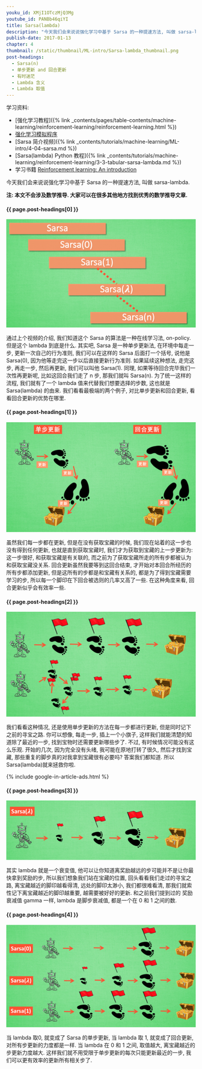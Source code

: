 ```yaml
---
youku_id: XMjI1OTczMjQ3Mg
youtube_id: PANBb46qiYI
title: Sarsa(lambda)
description: "今天我们会来说说强化学习中基于 Sarsa 的一种提速方法, 叫做 sarsa-lambda. 通过上个视频的介绍, 我们知道这个 Sarsa 的算法是一种在线学习法, on-policy. 但是这个 lambda 到底是什么. 其实吧, Sarsa 是一种单步更新法, 在环境中每走一步, 更新一次自己的行为准则, 我们可以在这样的 Sarsa 后面打一个括号, 说他是 Sarsa(0), 因为他等走完这一步以后直接更新行为准则. 如果延续这种想法, 走完这步, 再走一步, 然后再更新, 我们可以叫他 Sarsa(1). 同理, 如果等待回合完毕我们一次性再更新呢, 比如这回合我们走了 n 步, 那我们就叫 Sarsa(n). 为了统一这样的流程, 我们就有了一个 lambda 值来代替我们想要选择的步数, 这也就是 Sarsa(lambda) 的由来. 我们看看最极端的两个例子, 对比单步更新和回合更新, 看看回合更新的优势在哪里."
publish-date: 2017-01-13
chapter: 4
thumbnail: /static/thumbnail/ML-intro/Sarsa-lambda_thumbnail.png
post-headings:
  - Sarsa(n)
  - 单步更新 and 回合更新
  - 有时迷茫
  - Lambda 含义
  - Lambda 取值
---
```


学习资料:
  * [强化学习教程]({% link _contents/pages/table-contents/machine-learning/reinforcement-learning/reinforcement-learning.html %})
  * [强化学习模拟程序](https://www.youtube.com/watch?v=G5BDgzxfLvA&list=PLXO45tsB95cLYyEsEylpPvTY-8ErPt2O_)
  * [Sarsa 简介视频]({% link _contents/tutorials/machine-learning/ML-intro/4-04-sarsa.md %})
  * [Sarsa(lambda) Python 教程]({% link _contents/tutorials/machine-learning/reinforcement-learning/3-3-tabular-sarsa-lambda.md %})
  * 学习书籍 [Reinforcement learning: An introduction](http://ufal.mff.cuni.cz/~straka/courses/npfl114/2016/sutton-bookdraft2016sep.pdf)


今天我们会来说说强化学习中基于 Sarsa 的一种提速方法, 叫做 sarsa-lambda.

**注: 本文不会涉及数学推导. 大家可以在很多其他地方找到优秀的数学推导文章.**


<h4 class="tut-h4-pad" id="{{ page.post-headings[0] }}">{{ page.post-headings[0] }}</h4>


<img class="course-image" src="/static/results/ML_intro/sl1.png" alt="{{ page.title }}{% increment image-count %}">

通过上个视频的介绍, 我们知道这个 Sarsa 的算法是一种在线学习法, on-policy. 但是这个 lambda 到底是什么. 其实吧, Sarsa 是一种单步更新法, 在环境中每走一步, 更新一次自己的行为准则, 我们可以在这样的 Sarsa 后面打一个括号, 说他是 Sarsa(0), 因为他等走完这一步以后直接更新行为准则. 如果延续这种想法, 走完这步, 再走一步, 然后再更新, 我们可以叫他 Sarsa(1). 同理, 如果等待回合完毕我们一次性再更新呢, 比如这回合我们走了 n 步, 那我们就叫 Sarsa(n). 为了统一这样的流程, 我们就有了一个 lambda 值来代替我们想要选择的步数, 这也就是 Sarsa(lambda) 的由来. 我们看看最极端的两个例子, 对比单步更新和回合更新, 看看回合更新的优势在哪里.



<h4 class="tut-h4-pad" id="{{ page.post-headings[1] }}">{{ page.post-headings[1] }}</h4>

<img class="course-image" src="/static/results/ML_intro/sl2.png" alt="{{ page.title }}{% increment image-count %}">

虽然我们每一步都在更新, 但是在没有获取宝藏的时候, 我们现在站着的这一步也没有得到任何更新, 也就是直到获取宝藏时, 我们才为获取到宝藏的上一步更新为: 这一步很好, 和获取宝藏是有关联的, 而之前为了获取宝藏所走的所有步都被认为和获取宝藏没关系. 回合更新虽然我要等到这回合结束, 才开始对本回合所经历的所有步都添加更新, 但是这所有的步都是和宝藏有关系的, 都是为了得到宝藏需要学习的步, 所以每一个脚印在下回合被选则的几率又高了一些. 在这种角度来看, 回合更新似乎会有效率一些.



<h4 class="tut-h4-pad" id="{{ page.post-headings[2] }}">{{ page.post-headings[2] }}</h4>

<img class="course-image" src="/static/results/ML_intro/sl3.png" alt="{{ page.title }}{% increment image-count %}">

我们看看这种情况, 还是使用单步更新的方法在每一步都进行更新, 但是同时记下之前的寻宝之路. 你可以想像, 每走一步, 插上一个小旗子, 这样我们就能清楚的知道除了最近的一步, 找到宝物时还需要更新哪些步了. 不过, 有时候情况可能没有这么乐观. 开始的几次, 因为完全没有头绪, 我可能在原地打转了很久, 然后才找到宝藏, 那些重复的脚步真的对我拿到宝藏很有必要吗? 答案我们都知道. 所以Sarsa(lambda)就来拯救你啦.



{% include google-in-article-ads.html %}

<h4 class="tut-h4-pad" id="{{ page.post-headings[3] }}">{{ page.post-headings[3] }}</h4>

<img class="course-image" src="/static/results/ML_intro/sl4.png" alt="{{ page.title }}{% increment image-count %}">

其实 lambda 就是一个衰变值, 他可以让你知道离奖励越远的步可能并不是让你最快拿到奖励的步, 所以我们想象我们站在宝藏的位置, 回头看看我们走过的寻宝之路, 离宝藏越近的脚印越看得清, 远处的脚印太渺小, 我们都很难看清, 那我们就索性记下离宝藏越近的脚印越重要, 越需要被好好的更新. 和之前我们提到过的 奖励衰减值 gamma 一样, lambda 是脚步衰减值, 都是一个在 0 和 1 之间的数.



<h4 class="tut-h4-pad" id="{{ page.post-headings[4] }}">{{ page.post-headings[4] }}</h4>

<img class="course-image" src="/static/results/ML_intro/sl5.png" alt="{{ page.title }}{% increment image-count %}">

当 lambda 取0, 就变成了 Sarsa 的单步更新, 当 lambda 取 1, 就变成了回合更新, 对所有步更新的力度都是一样. 当 lambda 在 0 和 1 之间, 取值越大, 离宝藏越近的步更新力度越大. 这样我们就不用受限于单步更新的每次只能更新最近的一步, 我们可以更有效率的更新所有相关步了.
